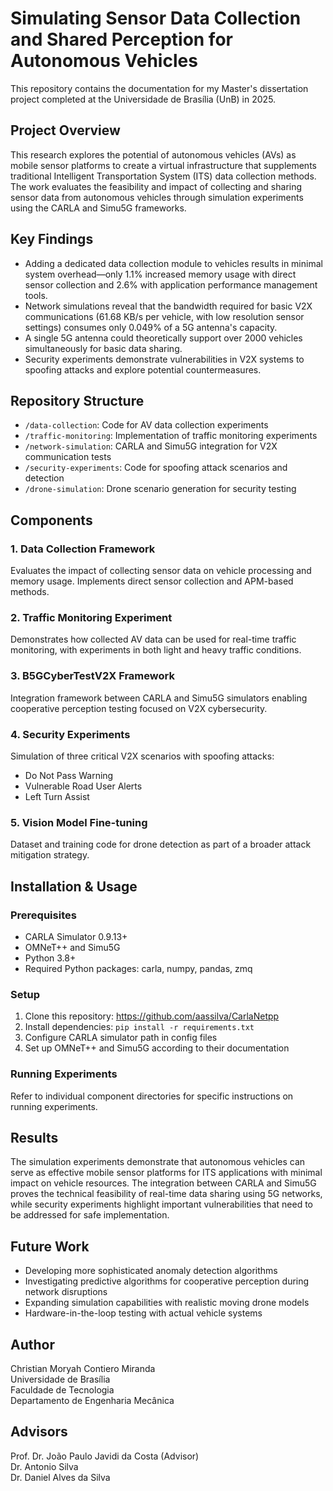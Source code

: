 # Simulating Sensor Data Collection and Shared Perception for Autonomous Vehicles

This repository contains the documentation for my Master's dissertation project completed at the Universidade de Brasília (UnB) in 2025.

## Project Overview

This research explores the potential of autonomous vehicles (AVs) as mobile sensor platforms to create a virtual infrastructure that supplements traditional Intelligent Transportation System (ITS) data collection methods. The work evaluates the feasibility and impact of collecting and sharing sensor data from autonomous vehicles through simulation experiments using the CARLA and Simu5G frameworks.

## Key Findings

- Adding a dedicated data collection module to vehicles results in minimal system overhead—only 1.1% increased memory usage with direct sensor collection and 2.6% with application performance management tools.
- Network simulations reveal that the bandwidth required for basic V2X communications (61.68 KB/s per vehicle, with low resolution sensor settings) consumes only 0.049% of a 5G antenna's capacity.
- A single 5G antenna could theoretically support over 2000 vehicles simultaneously for basic data sharing.
- Security experiments demonstrate vulnerabilities in V2X systems to spoofing attacks and explore potential countermeasures.

## Repository Structure

- `/data-collection`: Code for AV data collection experiments
- `/traffic-monitoring`: Implementation of traffic monitoring experiments
- `/network-simulation`: CARLA and Simu5G integration for V2X communication tests
- `/security-experiments`: Code for spoofing attack scenarios and detection
- `/drone-simulation`: Drone scenario generation for security testing

## Components

### 1. Data Collection Framework

Evaluates the impact of collecting sensor data on vehicle processing and memory usage. Implements direct sensor collection and APM-based methods.

### 2. Traffic Monitoring Experiment

Demonstrates how collected AV data can be used for real-time traffic monitoring, with experiments in both light and heavy traffic conditions.

### 3. B5GCyberTestV2X Framework

Integration framework between CARLA and Simu5G simulators enabling cooperative perception testing focused on V2X cybersecurity.

### 4. Security Experiments

Simulation of three critical V2X scenarios with spoofing attacks:
- Do Not Pass Warning
- Vulnerable Road User Alerts
- Left Turn Assist

### 5. Vision Model Fine-tuning

Dataset and training code for drone detection as part of a broader attack mitigation strategy.

## Installation & Usage

### Prerequisites
- CARLA Simulator 0.9.13+
- OMNeT++ and Simu5G 
- Python 3.8+
- Required Python packages: carla, numpy, pandas, zmq

### Setup
1. Clone this repository: https://github.com/aassilva/CarlaNetpp
2. Install dependencies: `pip install -r requirements.txt`
3. Configure CARLA simulator path in config files
4. Set up OMNeT++ and Simu5G according to their documentation

### Running Experiments
Refer to individual component directories for specific instructions on running experiments.

## Results

The simulation experiments demonstrate that autonomous vehicles can serve as effective mobile sensor platforms for ITS applications with minimal impact on vehicle resources. The integration between CARLA and Simu5G proves the technical feasibility of real-time data sharing using 5G networks, while security experiments highlight important vulnerabilities that need to be addressed for safe implementation.

## Future Work

- Developing more sophisticated anomaly detection algorithms
- Investigating predictive algorithms for cooperative perception during network disruptions
- Expanding simulation capabilities with realistic moving drone models 
- Hardware-in-the-loop testing with actual vehicle systems

## Author

Christian Moryah Contiero Miranda  
Universidade de Brasília  
Faculdade de Tecnologia  
Departamento de Engenharia Mecânica  

## Advisors

Prof. Dr. João Paulo Javidi da Costa (Advisor)  
Dr. Antonio Silva  
Dr. Daniel Alves da Silva

